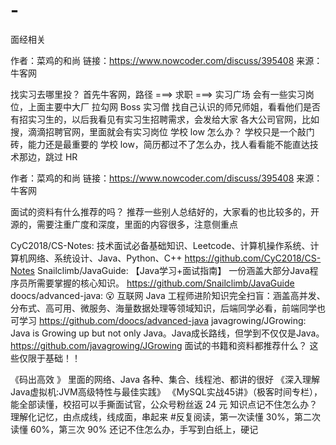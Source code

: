 # -
面经相关

作者：菜鸡的和尚
链接：https://www.nowcoder.com/discuss/395408
来源：牛客网

找实习去哪里投？
首先牛客网，路径 ===> 求职 ===> 实习广场 会有一些实习岗位，上面主要中大厂
拉勾网
Boss
实习僧
找自己认识的师兄师姐，看看他们是否有招实习生的，以后我看见有实习生招聘需求，会发给大家
各大公司官网，比如搜，滴滴招聘官网，里面就会有实习岗位
学校 low 怎么办？
学校只是一个敲门砖，能力还是最重要的
学校 low，简历都过不了怎么办，找人看看能不能直达技术那边，跳过 HR


作者：菜鸡的和尚
链接：https://www.nowcoder.com/discuss/395408
来源：牛客网

面试的资料有什么推荐的吗？
推荐一些别人总结好的，大家看的也比较多的，开源的，需要注重广度和深度，里面的内容很多，注意侧重点

CyC2018/CS-Notes: 技术面试必备基础知识、Leetcode、计算机操作系统、计算机网络、系统设计、Java、Python、C++
https://github.com/CyC2018/CS-Notes
Snailclimb/JavaGuide: 【Java学习+面试指南】 一份涵盖大部分Java程序员所需要掌握的核心知识。
https://github.com/Snailclimb/JavaGuide
doocs/advanced-java: 😮 互联网 Java 工程师进阶知识完全扫盲：涵盖高并发、分布式、高可用、微服务、海量数据处理等领域知识，后端同学必看，前端同学也可学习
https://github.com/doocs/advanced-java
javagrowing/JGrowing: Java is Growing up but not only Java。Java成长路线，但学到不仅仅是Java。
https://github.com/javagrowing/JGrowing
面试的书籍和资料都推荐什么？
这些仅限于基础！！

《码出⾼效 》 里面的网络、Java 各种、集合、线程池、都讲的很好
《深⼊理解Java虚拟机:JVM⾼级特性与最佳实践》
《MySQL实战45讲》（极客时间专栏），能全部读懂，校招可以手撕面试官，公众号粉丝返 24 元
知识点记不住怎么办？
理解化记忆，由点成线，线成面，串起来
#反复阅读，第一次读懂 30%，第二次读懂 60%，第三次 90%
还记不住怎么办，手写到白纸上，硬记
